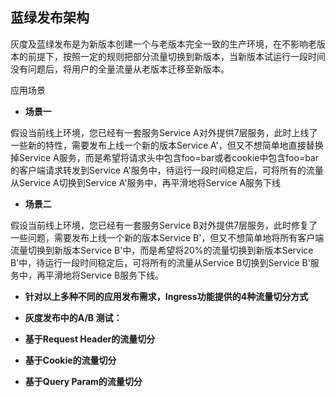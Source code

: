 ## 蓝绿发布架构

灰度及蓝绿发布是为新版本创建一个与老版本完全一致的生产环境，在不影响老版本的前提下，按照一定的规则把部分流量切换到新版本，当新版本试运行一段时间没有问题后，将用户的全量流量从老版本迁移至新版本。

应用场景

- **场景一**

假设当前线上环境，您已经有一套服务Service A对外提供7层服务，此时上线了一些新的特性，需要发布上线一个新的版本Service A'，但又不想简单地直接替换掉Service A服务，而是希望将请求头中包含foo=bar或者cookie中包含foo=bar的客户端请求转发到Service A'服务中，待运行一段时间稳定后，可将所有的流量从Service A切换到Service A'服务中，再平滑地将Service A服务下线



- **场景二**

假设当前线上环境，您已经有一套服务Service B对外提供7层服务，此时修复了一些问题，需要发布上线一个新的版本Service B'，但又不想简单地将所有客户端流量切换到新版本Service B'中，而是希望将20%的流量切换到新版本Service B'中，待运行一段时间稳定后，可将所有的流量从Service B切换到Service B'服务中，再平滑地将Service B服务下线。




- **针对以上多种不同的应用发布需求，Ingress功能提供的4种流量切分方式**

- **灰度发布中的A/B 测试：**
- **基于Request Header的流量切分**
- **基于Cookie的流量切分**
- **基于Query Param的流量切分**